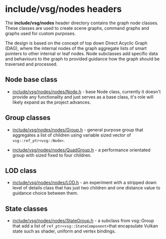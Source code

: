 # include/vsg/nodes headers
The **include/vsg/nodes** header directory contains the graph node classes.  These classes are used to create scene graphs, command graphs and graphs used for custom purposes.

The design is based on the concept of top down Direct Acyclic Graph (DAG), where the internal nodes of the graph aggregate lists of smart pointers to other internal or leaf nodes. Node subclasses add specific data and behaviours to the graph to provided guidance how the graph should be traversed and processed.

## Node base class
* [include/vsg/nodes/nodes/Node.h](Node.h) - base Node class, currently it doesn't provide any functionality and just serves as a base class, it's role will likely expand as the project advances.

## Group classes
* [include/vsg/nodes/nodes/Group.h](Group.h) - general purpose group that aggregates a list of children using variable sized vector of `vsg::ref_ptr<vsg::Node>`.

* [include/vsg/nodes/nodes/QuadGroup.h](QuadGroup.h) - a performance orientated group with sized fixed to four children.

## LOD class
* [include/vsg/nodes/nodes/LOD.h](LOD.h) - an experiment with a stripped down level of details class that has just two children and one distance value to guidance choice between them.

## State classes
* [include/vsg/nodes/nodes/StateGroup.h](StateGroup.h) - a subclass from vsg::Group that add a list of `ref_ptr<vsg::StateComponent>`that encapsulate Vulkan state such as shader, uniform and vertex bindings.
